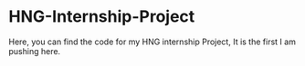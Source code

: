 # HNG-Internship-Project
Here, you can find the code for my HNG internship Project, It is the first I am pushing here.
